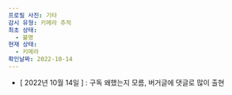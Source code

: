 ```yaml
---
프로필 사진: 기타
감시 유형: 키메라 추적
최초 상태:
  - 불명
현재 상태:
  - 키메라
확인날짜: 2022-10-14
---
```

- [ 2022년 10월 14일 ] : 구독 왜했는지 모름, 버거글에 댓글로 많이 출현